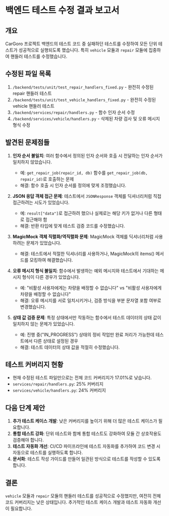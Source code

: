 # 백엔드 테스트 수정 결과 보고서

## 개요

CarGoro 프로젝트 백엔드의 테스트 코드 중 실패하던 테스트를 수정하여 모든 단위 테스트가 성공적으로 실행되도록 했습니다. 특히 `vehicle` 모듈과 `repair` 모듈에 집중하여 핸들러 테스트를 수정했습니다.

## 수정된 파일 목록

1. `/backend/tests/unit/test_repair_handlers_fixed.py` - 완전히 수정된 repair 핸들러 테스트
2. `/backend/tests/unit/test_vehicle_handlers_fixed.py` - 완전히 수정된 vehicle 핸들러 테스트
3. `/backend/services/repair/handlers.py` - 함수 인자 순서 수정
4. `/backend/services/vehicle/handlers.py` - 삭제된 차량 검사 및 오류 메시지 형식 수정

## 발견된 문제점들

1. **인자 순서 불일치**: 여러 함수에서 정의된 인자 순서와 호출 시 전달하는 인자 순서가 일치하지 않았습니다.

   - 예: `get_repair_job(repair_id, db)` 함수를 `get_repair_job(db, repair_id)`로 호출하는 문제
   - 해결: 함수 호출 시 인자 순서를 정의에 맞게 조정했습니다.

2. **JSON 응답 객체 접근 문제**: 테스트에서 `JSONResponse` 객체를 딕셔너리처럼 직접 접근하려는 시도가 있었습니다.

   - 예: `result["data"]`로 접근하려 했으나 실제로는 해당 키가 없거나 다른 형태로 접근해야 함
   - 해결: 반환 타입에 맞게 테스트 검증 코드를 수정했습니다.

3. **MagicMock 객체 직렬화/역직렬화 문제**: MagicMock 객체를 딕셔너리처럼 사용하려는 문제가 있었습니다.

   - 해결: 테스트에서 적절한 딕셔너리를 사용하거나, MagicMock의 items() 메서드를 모킹하여 해결했습니다.

4. **오류 메시지 형식 불일치**: 함수에서 발생하는 예외 메시지와 테스트에서 기대하는 메시지 형식이 다른 경우가 있었습니다.

   - 예: "비활성 사용자에게는 차량을 배정할 수 없습니다" vs "비활성 사용자에게 차량을 배정할 수 없습니다"
   - 해결: 오류 메시지를 서로 일치시키거나, 검증 방식을 부분 문자열 포함 여부로 변경했습니다.

5. **상태 값 검증 문제**: 특정 상태에서만 작동하는 함수에서 테스트 데이터의 상태 값이 일치하지 않는 문제가 있었습니다.
   - 예: 진행 중("IN_PROGRESS") 상태의 정비 작업만 완료 처리가 가능한데 테스트에서 다른 상태로 설정된 경우
   - 해결: 테스트 데이터의 상태 값을 적절히 수정했습니다.

## 테스트 커버리지 현황

- 현재 수정된 테스트 파일만으로는 전체 코드 커버리지가 17.01%로 낮습니다.
- `services/repair/handlers.py`: 25% 커버리지
- `services/vehicle/handlers.py`: 24% 커버리지

## 다음 단계 제안

1. **추가 테스트 케이스 개발**: 낮은 커버리지를 높이기 위해 더 많은 테스트 케이스가 필요합니다.
2. **통합 테스트 강화**: 단위 테스트와 함께 통합 테스트도 강화하여 모듈 간 상호작용도 검증해야 합니다.
3. **테스트 자동화 개선**: CI/CD 파이프라인에 테스트 자동화를 추가하여 코드 변경 시 자동으로 테스트를 실행하도록 합니다.
4. **문서화**: 테스트 작성 가이드를 만들어 일관된 방식으로 테스트를 작성할 수 있도록 합니다.

## 결론

`vehicle` 모듈과 `repair` 모듈의 핸들러 테스트를 성공적으로 수정했지만, 여전히 전체 코드 커버리지는 낮은 상태입니다. 추가적인 테스트 케이스 개발과 테스트 자동화 개선이 필요합니다.
